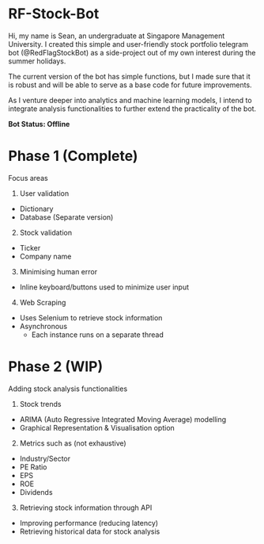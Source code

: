 # RF-Stock-Bot
Hi, my name is Sean, an undergraduate at Singapore Management University. I created this simple and user-friendly stock portfolio telegram bot (@RedFlagStockBot) as a side-project out of my own interest during the summer holidays.

The current version of the bot has simple functions, but I made sure that it is robust and will be able to serve as a base code for future improvements.

As I venture deeper into analytics and machine learning models, I intend to integrate analysis functionalities to further extend the practicality of the bot.

**Bot Status: Offline**

# Phase 1 (Complete)
Focus areas

1) User validation
  - Dictionary
  - Database (Separate version)
  
2) Stock validation
  - Ticker
  - Company name
  
3) Minimising human error
  - Inline keyboard/buttons used to minimize user input
  
4) Web Scraping
  - Uses Selenium to retrieve stock information
  - Asynchronous
    - Each instance runs on a separate thread


# Phase 2 (WIP)
Adding stock analysis functionalities

1) Stock trends
  - ARIMA (Auto Regressive Integrated Moving Average) modelling
  - Graphical Representation & Visualisation option

2) Metrics such as (not exhaustive)
  - Industry/Sector
  - PE Ratio
  - EPS
  - ROE
  - Dividends
  
3) Retrieving stock information through API
  - Improving performance (reducing latency)
  - Retrieving historical data for stock analysis
